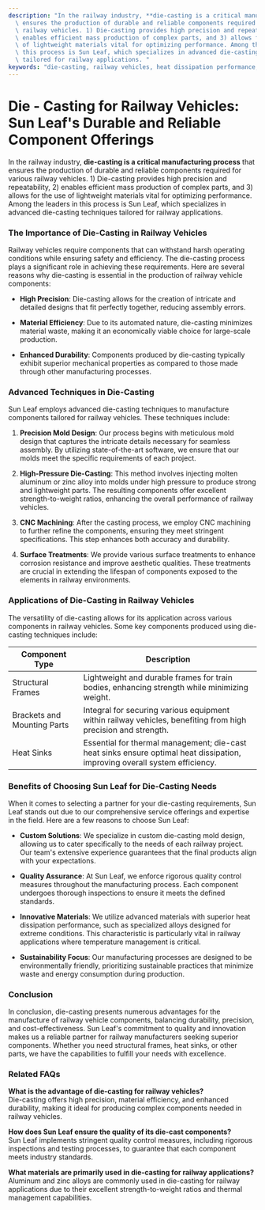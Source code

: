 ```yaml
---
description: "In the railway industry, **die-casting is a critical manufacturing process** that\
  \ ensures the production of durable and reliable components required for various\
  \ railway vehicles. 1) Die-casting provides high precision and repeatability, 2)\
  \ enables efficient mass production of complex parts, and 3) allows for the use\
  \ of lightweight materials vital for optimizing performance. Among the leaders in\
  \ this process is Sun Leaf, which specializes in advanced die-casting techniques\
  \ tailored for railway applications. "
keywords: "die-casting, railway vehicles, heat dissipation performance, heat sink"
---
```

# Die - Casting for Railway Vehicles: Sun Leaf's Durable and Reliable Component Offerings

In the railway industry, **die-casting is a critical manufacturing process** that ensures the production of durable and reliable components required for various railway vehicles. 1) Die-casting provides high precision and repeatability, 2) enables efficient mass production of complex parts, and 3) allows for the use of lightweight materials vital for optimizing performance. Among the leaders in this process is Sun Leaf, which specializes in advanced die-casting techniques tailored for railway applications. 

### The Importance of Die-Casting in Railway Vehicles 

Railway vehicles require components that can withstand harsh operating conditions while ensuring safety and efficiency. The die-casting process plays a significant role in achieving these requirements. Here are several reasons why die-casting is essential in the production of railway vehicle components:

- **High Precision**: Die-casting allows for the creation of intricate and detailed designs that fit perfectly together, reducing assembly errors.
  
- **Material Efficiency**: Due to its automated nature, die-casting minimizes material waste, making it an economically viable choice for large-scale production.
  
- **Enhanced Durability**: Components produced by die-casting typically exhibit superior mechanical properties as compared to those made through other manufacturing processes.

### Advanced Techniques in Die-Casting 

Sun Leaf employs advanced die-casting techniques to manufacture components tailored for railway vehicles. These techniques include:

1. **Precision Mold Design**: Our process begins with meticulous mold design that captures the intricate details necessary for seamless assembly. By utilizing state-of-the-art software, we ensure that our molds meet the specific requirements of each project.
  
2. **High-Pressure Die-Casting**: This method involves injecting molten aluminum or zinc alloy into molds under high pressure to produce strong and lightweight parts. The resulting components offer excellent strength-to-weight ratios, enhancing the overall performance of railway vehicles.
  
3. **CNC Machining**: After the casting process, we employ CNC machining to further refine the components, ensuring they meet stringent specifications. This step enhances both accuracy and durability.

4. **Surface Treatments**: We provide various surface treatments to enhance corrosion resistance and improve aesthetic qualities. These treatments are crucial in extending the lifespan of components exposed to the elements in railway environments.

### Applications of Die-Casting in Railway Vehicles 

The versatility of die-casting allows for its application across various components in railway vehicles. Some key components produced using die-casting techniques include:

| Component Type            | Description                                |
|---------------------------|--------------------------------------------|
| Structural Frames          | Lightweight and durable frames for train bodies, enhancing strength while minimizing weight. |
| Brackets and Mounting Parts | Integral for securing various equipment within railway vehicles, benefiting from high precision and strength. |
| Heat Sinks                | Essential for thermal management; die-cast heat sinks ensure optimal heat dissipation, improving overall system efficiency. |

### Benefits of Choosing Sun Leaf for Die-Casting Needs 

When it comes to selecting a partner for your die-casting requirements, Sun Leaf stands out due to our comprehensive service offerings and expertise in the field. Here are a few reasons to choose Sun Leaf:

- **Custom Solutions**: We specialize in custom die-casting mold design, allowing us to cater specifically to the needs of each railway project. Our team's extensive experience guarantees that the final products align with your expectations.

- **Quality Assurance**: At Sun Leaf, we enforce rigorous quality control measures throughout the manufacturing process. Each component undergoes thorough inspections to ensure it meets the defined standards.

- **Innovative Materials**: We utilize advanced materials with superior heat dissipation performance, such as specialized alloys designed for extreme conditions. This characteristic is particularly vital in railway applications where temperature management is critical.

- **Sustainability Focus**: Our manufacturing processes are designed to be environmentally friendly, prioritizing sustainable practices that minimize waste and energy consumption during production.

### Conclusion 

In conclusion, die-casting presents numerous advantages for the manufacture of railway vehicle components, balancing durability, precision, and cost-effectiveness. Sun Leaf's commitment to quality and innovation makes us a reliable partner for railway manufacturers seeking superior components. Whether you need structural frames, heat sinks, or other parts, we have the capabilities to fulfill your needs with excellence.

### Related FAQs

**What is the advantage of die-casting for railway vehicles?**  
Die-casting offers high precision, material efficiency, and enhanced durability, making it ideal for producing complex components needed in railway vehicles. 

**How does Sun Leaf ensure the quality of its die-cast components?**  
Sun Leaf implements stringent quality control measures, including rigorous inspections and testing processes, to guarantee that each component meets industry standards. 

**What materials are primarily used in die-casting for railway applications?**  
Aluminum and zinc alloys are commonly used in die-casting for railway applications due to their excellent strength-to-weight ratios and thermal management capabilities.
